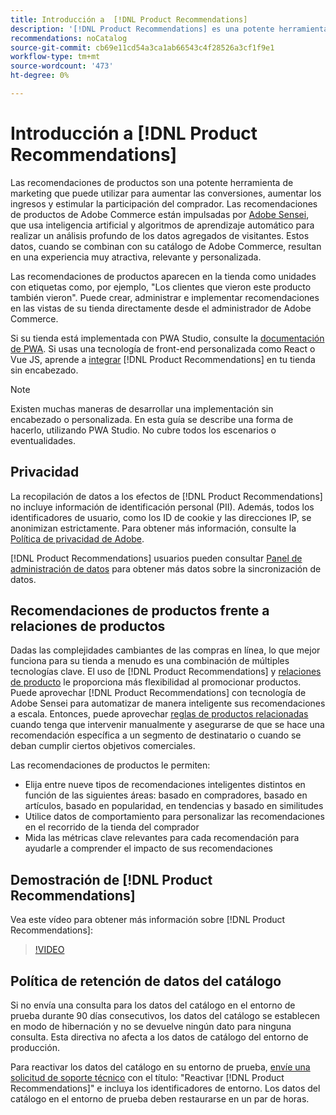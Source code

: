 ```yaml
---
title: Introducción a  [!DNL Product Recommendations]
description: '[!DNL Product Recommendations] es una potente herramienta de marketing que puede usar para aumentar las conversiones, aumentar los ingresos y estimular la participación del comprador.'
recommendations: noCatalog
source-git-commit: cb69e11cd54a3ca1ab66543c4f28526a3cf1f9e1
workflow-type: tm+mt
source-wordcount: '473'
ht-degree: 0%

---
```


# Introducción a [!DNL Product Recommendations]

Las recomendaciones de productos son una potente herramienta de marketing que puede utilizar para aumentar las conversiones, aumentar los ingresos y estimular la participación del comprador. Las recomendaciones de productos de Adobe Commerce están impulsadas por [Adobe Sensei](https://www.adobe.com/sensei.html), que usa inteligencia artificial y algoritmos de aprendizaje automático para realizar un análisis profundo de los datos agregados de visitantes. Estos datos, cuando se combinan con su catálogo de Adobe Commerce, resultan en una experiencia muy atractiva, relevante y personalizada.

Las recomendaciones de productos aparecen en la tienda como unidades con etiquetas como, por ejemplo, &quot;Los clientes que vieron este producto también vieron&quot;. Puede crear, administrar e implementar recomendaciones en las vistas de su tienda directamente desde el administrador de Adobe Commerce.

Si su tienda está implementada con PWA Studio, consulte la [documentación de PWA](https://developer.adobe.com/commerce/pwa-studio/integrations/product-recommendations/). Si usas una tecnología de front-end personalizada como React o Vue JS, aprende a [integrar](headless.md) [!DNL Product Recommendations] en tu tienda sin encabezado.

>[!NOTE]
>
>Existen muchas maneras de desarrollar una implementación sin encabezado o personalizada. En esta guía se describe una forma de hacerlo, utilizando PWA Studio. No cubre todos los escenarios o eventualidades.

## Privacidad

La recopilación de datos a los efectos de [!DNL Product Recommendations] no incluye información de identificación personal (PII). Además, todos los identificadores de usuario, como los ID de cookie y las direcciones IP, se anonimizan estrictamente. Para obtener más información, consulte la [Política de privacidad de Adobe](https://www.adobe.com/privacy/policy.html).

[!DNL Product Recommendations] usuarios pueden consultar [Panel de administración de datos](https://experienceleague.adobe.com/docs/commerce-admin/systems/data-transfer/data-dashboard.html?lang=es) para obtener más datos sobre la sincronización de datos.

## Recomendaciones de productos frente a relaciones de productos

Dadas las complejidades cambiantes de las compras en línea, lo que mejor funciona para su tienda a menudo es una combinación de múltiples tecnologías clave. El uso de [!DNL Product Recommendations] y [relaciones de producto](https://experienceleague.adobe.com/docs/commerce-admin/marketing/promotions/product-relationships/product-relationships.html?lang=es) le proporciona más flexibilidad al promocionar productos. Puede aprovechar [!DNL Product Recommendations] con tecnología de Adobe Sensei para automatizar de manera inteligente sus recomendaciones a escala. Entonces, puede aprovechar [reglas de productos relacionadas](https://experienceleague.adobe.com/docs/commerce-admin/marketing/promotions/product-relationships/product-related-rules.html?lang=es) cuando tenga que intervenir manualmente y asegurarse de que se hace una recomendación específica a un segmento de destinatario o cuando se deban cumplir ciertos objetivos comerciales.

Las recomendaciones de productos le permiten:

- Elija entre nueve tipos de recomendaciones inteligentes distintos en función de las siguientes áreas: basado en compradores, basado en artículos, basado en popularidad, en tendencias y basado en similitudes
- Utilice datos de comportamiento para personalizar las recomendaciones en el recorrido de la tienda del comprador
- Mida las métricas clave relevantes para cada recomendación para ayudarle a comprender el impacto de sus recomendaciones

## Demostración de [!DNL Product Recommendations]

Vea este vídeo para obtener más información sobre [!DNL Product Recommendations]:

>[!VIDEO](https://video.tv.adobe.com/v/3449961?quality=12&captions=spa)

## Política de retención de datos del catálogo

Si no envía una consulta para los datos del catálogo en el entorno de prueba durante 90 días consecutivos, los datos del catálogo se establecen en modo de hibernación y no se devuelve ningún dato para ninguna consulta. Esta directiva no afecta a los datos de catálogo del entorno de producción.

Para reactivar los datos del catálogo en su entorno de prueba, [envíe una solicitud de soporte técnico](https://experienceleague.adobe.com/es/docs/commerce-knowledge-base/kb/help-center-guide/magento-help-center-user-guide#experience-league-start-page) con el título: &quot;Reactivar [!DNL Product Recommendations]&quot; e incluya los identificadores de entorno. Los datos del catálogo en el entorno de prueba deben restaurarse en un par de horas.
